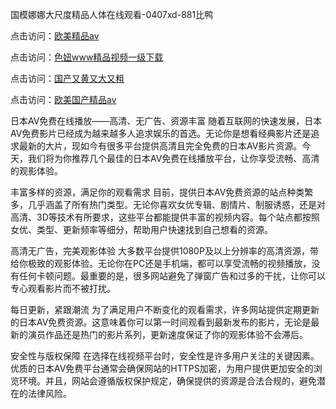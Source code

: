 国模娜娜大尺度精品人体在线观看-0407xd-881比鸭


点击访问：<a href="https://fdhf-454.pages.dev/">欧美精品aⅴ</a>

点击访问：<a href="https://cfad.pages.dev/">色妞www精品视频一级下载</a>

点击访问：<a href="https://gfd-5xg.pages.dev/">国产又黄又大又粗</a>

点击访问：<a href="https://gsd-agv.pages.dev/">欧美国产精品aⅴ</a>


日本AV免费在线播放——高清、无广告、资源丰富
随着互联网的快速发展，日本AV免费影片已经成为越来越多人追求娱乐的首选。无论你是想看经典影片还是追求最新的大片，现如今有很多平台提供高清且完全免费的日本AV影片资源。今天，我们将为你推荐几个最佳的日本AV免费在线播放平台，让你享受流畅、高清的观影体验。

丰富多样的资源，满足你的观看需求
目前，提供日本AV免费资源的站点种类繁多，几乎涵盖了所有热门类型。无论你喜欢女优专辑、剧情片、制服诱惑，还是对高清、3D等技术有所要求，这些平台都能提供丰富的视频内容。每个站点都按照女优、类型、更新频率等细分，帮助用户快速找到自己想看的资源。

高清无广告，完美观影体验
大多数平台提供1080P及以上分辨率的高清资源，带给你极致的观影体验。无论你在PC还是手机端，都可以享受流畅的视频播放，没有任何卡顿问题。最重要的是，很多网站避免了弹窗广告和过多的干扰，让你可以专心观看影片而不被打扰。

每日更新，紧跟潮流
为了满足用户不断变化的观看需求，许多网站提供定期更新的日本AV免费资源。这意味着你可以第一时间观看到最新发布的影片，无论是最新的演员作品还是热门的影片系列，更新速度保证了你的观影体验不会滞后。

安全性与版权保障
在选择在线视频平台时，安全性是许多用户关注的关键因素。优质的日本AV免费平台通常会确保网站的HTTPS加密，为用户提供更加安全的浏览环境。并且，网站会遵循版权保护规定，确保提供的资源是合法合规的，避免潜在的法律风险。



<span style="display:none;">[Canonical link](https://github.com/xd4725/77496 ）</span>
